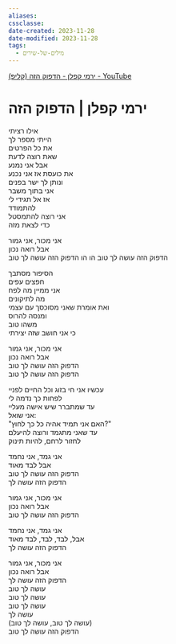 ```yaml
---
aliases: 
cssclasse: 
date-created: 2023-11-28
date-modified: 2023-11-28
tags:
  - מילים-של-שירים
---
```

[ירמי קפלן - הדפוק הזה (קליפ) - YouTube](https://www.youtube.com/watch?v=LGVVp1ikF-c)

# ירמי קפלן | הדפוק הזה

אילו רציתי  
הייתי מספר לך  
את כל הפרטים  
שאת רוצה לדעת  
אבל אני נמנע  
את כועסת אז אני נכנע  
ונותן לך ישר בפנים  
אני בתוך משבר  
אז אל תגידי לי  
להתמודד  
אני רוצה להתמסטל  
כדי לצאת מזה

אני מכור, אני גמור  
אבל רואה נכון  
הדפוק הזה עושה לך טוב   הו הו 
הדפוק הזה עושה לך טוב

הסיפור מסתבך  
חפצים עפים  
אני ממיין מה לפח  
מה לתיקונים  
ואת אומרת שאני מסוכסך עם עצמי  
ומנסה להרוס  
משהו טוב  
כי אני חושב שזה יצירתי

אני מכור, אני גמור  
אבל רואה נכון  
הדפוק הזה עושה לך טוב  
הדפוק הזה עושה לך טוב

עכשיו אני חי בזוג וכל החיים לפניי  
לפחות כך נדמה לי  
עד שמתברר שיש אישה מעליי  
אני שואל:  
"האם אני תמיד אהיה כל כך לחוץ?"  
עד שאני מתגמד ורוצה להיעלם  
לחזור לרחם, להיות תינוק

אני גמד, אני נחמד  
אבל לבד מאוד  
הדפוק הזה עושה לך טוב  
הדפוק הזה עושה לך

אני מכור, אני גמור  
אבל רואה נכון  
הדפוק הזה עושה לך טוב

אני גמד, אני נחמד  
אבל, לבד, לבד, לבד מאוד  
הדפוק הזה עושה לך

אני מכור, אני גמור  
אבל רואה נכון  
הדפוק הזה עושה לך  
עושה לך טוב  
עושה לך טוב  
עושה לך טוב  
עושה לך  
(עושה לך טוב, עושה לך טוב)  
הדפוק הזה עושה לך טוב
